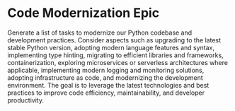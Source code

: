 # Code Modernization Epic

Generate a list of tasks to modernize our Python codebase and development practices. Consider aspects such as upgrading to the latest stable Python version, adopting modern language features and syntax, implementing type hinting, migrating to efficient libraries and frameworks, containerization, exploring microservices or serverless architectures where applicable, implementing modern logging and monitoring solutions, adopting infrastructure as code, and modernizing the development environment. The goal is to leverage the latest technologies and best practices to improve code efficiency, maintainability, and developer productivity.
